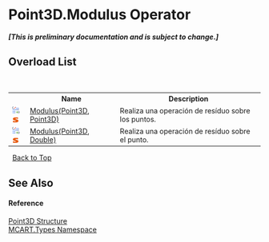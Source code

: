 # Point3D.Modulus Operator 
 _**\[This is preliminary documentation and is subject to change.\]**_


## Overload List
&nbsp;<table><tr><th></th><th>Name</th><th>Description</th></tr><tr><td>![Public operator](media/puboperator.gif "Public operator")![Static member](media/static.gif "Static member")</td><td><a href="7132f88d-431f-c6ff-9b8c-f3d9d1888e50">Modulus(Point3D, Point3D)</a></td><td>
Realiza una operación de resíduo sobre los puntos.</td></tr><tr><td>![Public operator](media/puboperator.gif "Public operator")![Static member](media/static.gif "Static member")</td><td><a href="6dc46f21-5531-e545-a9b6-eced6015c978">Modulus(Point3D, Double)</a></td><td>
Realiza una operación de resíduo sobre el punto.</td></tr></table>&nbsp;
<a href="#point3d.modulus-operator">Back to Top</a>

## See Also


#### Reference
<a href="c1f5b3e6-d580-ae65-e094-04baef5c0fc7">Point3D Structure</a><br /><a href="c5168ca1-3831-8d0b-91b8-6ec8e54f9c51">MCART.Types Namespace</a><br />